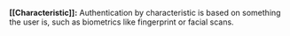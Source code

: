**[[Characteristic]]:** Authentication by characteristic is based on something the user is, such as biometrics like fingerprint or facial scans.